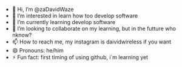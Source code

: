 - 👋 Hi, I’m @zaDavidWaze
- 👀 I’m interested in learn how too develop software
- 🌱 I’m currently learning develop software
- 💞️ I’m looking to collaborate on my learning, but in the futture who nknow?
- 📫 How to reach me, my instagram is daividwireless if you want
- 😄 Pronouns: he/him
- ⚡ Fun fact: first timing of using github, i`m learning yet

<!---
zaDavidWaze/zaDavidWaze is a ✨ special ✨ repository because its `README.md` (this file) appears on your GitHub profile.
You can click the Preview link to take a look at your changes.
--->
